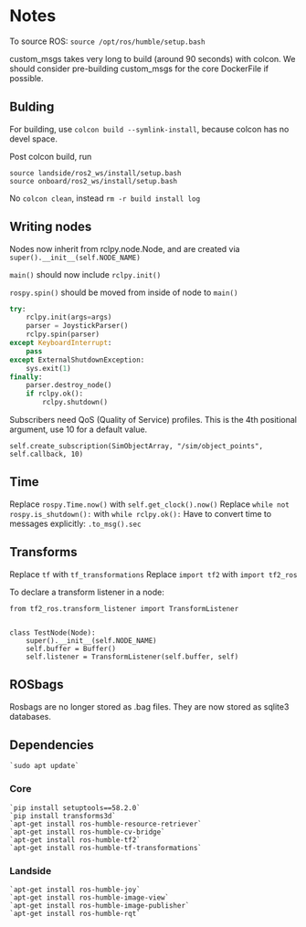 # Notes
To source ROS: `source /opt/ros/humble/setup.bash`

custom_msgs takes very long to build (around 90 seconds) with colcon. We should consider pre-building custom_msgs for the core DockerFile if possible.

## Bulding
For building, use `colcon build --symlink-install`, because colcon has no devel space.

Post colcon build, run

```
source landside/ros2_ws/install/setup.bash
source onboard/ros2_ws/install/setup.bash
```

No `colcon clean`, instead `rm -r build install log`

## Writing nodes
Nodes now inherit from rclpy.node.Node, and are created via `super().__init__(self.NODE_NAME)`

`main()` should now include `rclpy.init()`

`rospy.spin()` should be moved from inside of node to `main()`

```python
try:
    rclpy.init(args=args)
    parser = JoystickParser()
    rclpy.spin(parser)
except KeyboardInterrupt:
    pass
except ExternalShutdownException:
    sys.exit(1)
finally:
    parser.destroy_node()
    if rclpy.ok():
    	rclpy.shutdown()
```

Subscribers need QoS (Quality of Service) profiles. This is the 4th positional argument, use 10 for a default value.

`self.create_subscription(SimObjectArray, "/sim/object_points", self.callback, 10)`

## Time
Replace `rospy.Time.now()` with `self.get_clock().now()`
Replace `while not rospy.is_shutdown():` with `while rclpy.ok():`
Have to convert time to messages explicitly: `.to_msg().sec`

## Transforms
Replace `tf` with `tf_transformations`
Replace `import tf2` with `import tf2_ros`

To declare a transform listener in a node:
```
from tf2_ros.transform_listener import TransformListener


class TestNode(Node):
    super().__init__(self.NODE_NAME)
    self.buffer = Buffer()
    self.listener = TransformListener(self.buffer, self)
```


## ROSbags

Rosbags are no longer stored as .bag files. They are now stored as sqlite3 databases.

## Dependencies
    `sudo apt update`

### Core
	`pip install setuptools==58.2.0`
    `pip install transforms3d`
	`apt-get install ros-humble-resource-retriever`
    `apt-get install ros-humble-cv-bridge`
    `apt-get install ros-humble-tf2`
    `apt-get install ros-humble-tf-transformations`

### Landside
	`apt-get install ros-humble-joy`
    `apt-get install ros-humble-image-view`
    `apt-get install ros-humble-image-publisher`
    `apt-get install ros-humble-rqt`
